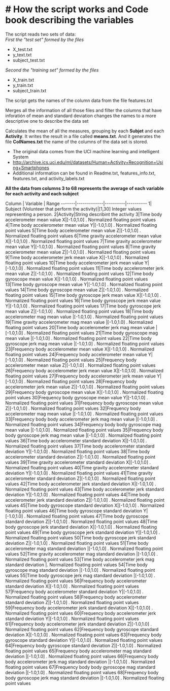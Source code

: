 # # How the script works and Code book describing the variables 
The script reads two sets of data:  
*First the "test set" formed by the files*  

 - X_test.txt  
 - y_text.txt  
 - subject_test.txt  
  
*Second the "training set" formed by the files*  

  - X_train.txt  
  - y_train.txt  
  - subject_train.txt  
    
The script gets the names of the column data from the file features.txt

Merges all the information of all those files and filter the columns that have inforatión of mean and standard deviation
changes the names to a more descriptive one to describe the data set

Calculates the mean of all the measures, grouping by each **Subjet** and each **Activity**. It writes the result in a file called **means.txt**. And it generates the file **ColNames.txt** the name of the columns of the data set is stored.


- The original data comes from the UCI machine learning and intelligent System
- http://archive.ics.uci.edu/ml/datasets/Human+Activity+Recognition+Using+Smartphones
- Additional information can be found in Readme.txt, features_info.txt, features.txt, and activity_labels.txt

**All the data from columns 3 to 68 represents the average of each variable for each activity and each subject**

Column | Variable    |  Range
-------|-------------|----------|----------
1| Subject (Volunteer that perform the activity)|[1,30] Integer values representing a person.
2|Activity|String describint the activity
3|Time body accelerometer mean value X|[-1.0,1.0] . Normalized floating point values
4|Time body accelerometer mean value Y|[-1.0,1.0] . Normalized floating point values
5|Time body accelerometer mean value Z|[-1.0,1.0] . Normalized floating point values
6|Time gravity accelerometer mean value X|[-1.0,1.0] . Normalized floating point values
7|Time gravity accelerometer mean value Y|[-1.0,1.0] . Normalized floating point values
8|Time gravity accelerometer mean value Z|[-1.0,1.0] . Normalized floating point values
9|Time body accelerometer jerk mean value X|[-1.0,1.0] . Normalized floating point values
10|Time body accelerometer jerk mean value Y|[-1.0,1.0] . Normalized floating point values
11|Time body accelerometer jerk mean value Z|[-1.0,1.0] . Normalized floating point values
12|Time body gyroscope mean value X|[-1.0,1.0] . Normalized floating point values
13|Time body gyroscope mean value Y|[-1.0,1.0] . Normalized floating point values
14|Time body gyroscope mean value Z|[-1.0,1.0] . Normalized floating point values
15|Time body gyroscope jerk mean value X|[-1.0,1.0] . Normalized floating point values
16|Time body gyroscope jerk mean value Y|[-1.0,1.0] . Normalized floating point values
17|Time body gyroscope jerk mean value Z|[-1.0,1.0] . Normalized floating point values
18|Time body accelerometer mag mean value |[-1.0,1.0] . Normalized floating point values
19|Time gravity accelerometer mag mean value |[-1.0,1.0] . Normalized floating point values
20|Time body accelerometer jerk mag mean value |[-1.0,1.0] . Normalized floating point values
21|Time body gyroscope mag mean value |[-1.0,1.0] . Normalized floating point values
22|Time body gyroscope jerk mag mean value |[-1.0,1.0] . Normalized floating point values
23|Frequency body accelerometer mean value X|[-1.0,1.0] . Normalized floating point values
24|Frequency body accelerometer mean value Y|[-1.0,1.0] . Normalized floating point values
25|Frequency body accelerometer mean value Z|[-1.0,1.0] . Normalized floating point values
26|Frequency body accelerometer jerk mean value X|[-1.0,1.0] . Normalized floating point values
27|Frequency body accelerometer jerk mean value Y|[-1.0,1.0] . Normalized floating point values
28|Frequency body accelerometer jerk mean value Z|[-1.0,1.0] . Normalized floating point values
29|Frequency body gyroscope mean value X|[-1.0,1.0] . Normalized floating point values
30|Frequency body gyroscope mean value Y|[-1.0,1.0] . Normalized floating point values
31|Frequency body gyroscope mean value Z|[-1.0,1.0] . Normalized floating point values
32|Frequency body accelerometer mag mean value |[-1.0,1.0] . Normalized floating point values
33|Frequency body body accelerometer jerk mag mean value |[-1.0,1.0] . Normalized floating point values
34|Frequency body body gyroscope mag mean value |[-1.0,1.0] . Normalized floating point values
35|Frequency body body gyroscope jerk mag mean value |[-1.0,1.0] . Normalized floating point values
36|Time body accelerometer standard deviation X|[-1.0,1.0] . Normalized floating point values
37|Time body accelerometer standard deviation Y|[-1.0,1.0] . Normalized floating point values
38|Time body accelerometer standard deviation Z|[-1.0,1.0] . Normalized floating point values
39|Time gravity accelerometer standard deviation X|[-1.0,1.0] . Normalized floating point values
40|Time gravity accelerometer standard deviation Y|[-1.0,1.0] . Normalized floating point values
41|Time gravity accelerometer standard deviation Z|[-1.0,1.0] . Normalized floating point values
42|Time body accelerometer jerk standard deviation X|[-1.0,1.0] . Normalized floating point values
43|Time body accelerometer jerk standard deviation Y|[-1.0,1.0] . Normalized floating point values
44|Time body accelerometer jerk standard deviation Z|[-1.0,1.0] . Normalized floating point values
45|Time body gyroscope standard deviation X|[-1.0,1.0] . Normalized floating point values
46|Time body gyroscope standard deviation Y|[-1.0,1.0] . Normalized floating point values
47|Time body gyroscope standard deviation Z|[-1.0,1.0] . Normalized floating point values
48|Time body gyroscope jerk standard deviation X|[-1.0,1.0] . Normalized floating point values
49|Time body gyroscope jerk standard deviation Y|[-1.0,1.0] . Normalized floating point values
50|Time body gyroscope jerk standard deviation Z|[-1.0,1.0] . Normalized floating point values
51|Time body accelerometer mag standard deviation |[-1.0,1.0] . Normalized floating point values
52|Time gravity accelerometer mag standard deviation |[-1.0,1.0] . Normalized floating point values
53|Time body accelerometer jerk mag standard deviation |. Normalized floating point values
54|Time body gyroscope mag standard deviation |[-1.0,1.0] . Normalized floating point values
55|Time body gyroscope jerk mag standard deviation |[-1.0,1.0] . Normalized floating point values
56|Frequency body accelerometer standard deviation X|[-1.0,1.0] . Normalized floating point values
57|Frequency body accelerometer standard deviation Y|[-1.0,1.0] . Normalized floating point values
58|Frequency body accelerometer standard deviation Z|[-1.0,1.0] . Normalized floating point values
59|Frequency body accelerometer jerk standard deviation X|[-1.0,1.0] . Normalized floating point values
60|Frequency body accelerometer jerk standard deviation Y|[-1.0,1.0] . Normalized floating point values
61|Frequency body accelerometer jerk standard deviation Z|[-1.0,1.0] . Normalized floating point values
62|Frequency body gyroscope standard deviation X|[-1.0,1.0] . Normalized floating point values
63|Frequency body gyroscope standard deviation Y|[-1.0,1.0] . Normalized floating point values
64|Frequency body gyroscope standard deviation Z|[-1.0,1.0] . Normalized floating point values
65|Frequency body accelerometer mag standard deviation |[-1.0,1.0] . Normalized floating point values
66|Frequency body body accelerometer jerk mag standard deviation |[-1.0,1.0] . Normalized floating point values
67|Frequency body body gyroscope mag standard deviation |[-1.0,1.0] . Normalized floating point values
68|Frequency body body gyroscope jerk mag standard deviation |[-1.0,1.0] . Normalized floating point values
